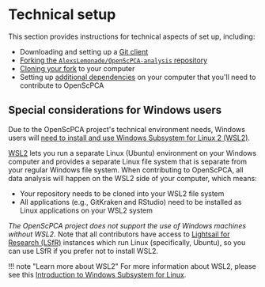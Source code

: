 # Technical setup

This section provides instructions for technical aspects of set up, including:

- Downloading and setting up a [Git client](./install-a-git-client.md)
- [Forking the `AlexsLemonade/OpenScPCA-analysis` repository](./fork-the-repo.md)
- [Cloning your fork](./clone-the-repo.md) to your computer
- Setting up [additional dependencies](environment-setup/index.md) on your computer that you'll need to contribute to OpenScPCA

## Special considerations for Windows users

Due to the OpenScPCA project's technical environment needs, Windows users will [need to install and use Windows Subsystem for Linux 2 (WSL2)](./install-wsl2.md).


[WSL2](https://learn.microsoft.com/en-us/windows/wsl/about) lets you run a separate Linux (Ubuntu) environment on your Windows computer and provides a separate Linux file system that is separate from your regular Windows file system.
When contributing to OpenScPCA, all data analysis will happen on the WSL2 side of your computer, which means:

- Your repository needs to be cloned into your WSL2 file system
- All applications (e.g., GitKraken and RStudio) need to be installed as Linux applications on your WSL2 system

_The OpenScPCA project does not support the use of Windows machines without WSL2._
Note that all contributors have access to [Lightsail for Research (LSfR)](../software-platforms/aws/index.md#lsfr-virtual-computing-with-aws) instances which run Linux (specifically, Ubuntu), so you can use LSfR if you prefer not to install WSL2.

<!-- TODO: We have also created a specific GitHub Discussions category where you can post questions about using WSL2.-->

!!! note "Learn more about WSL2"
    For more information about WSL2, please see this [Introduction to Windows Subsystem for Linux](https://learn.microsoft.com/en-us/training/modules/wsl-introduction/).

